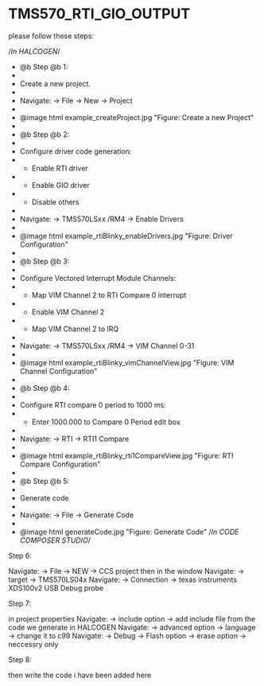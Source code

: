# TMS570_RTI_GIO_OUTPUT

please follow these steps:

/*In HALCOGEN*/ 
*   @b Step @b 1:
*
*   Create a new project.
*
*   Navigate: -> File -> New -> Project
*
*   @image html example_createProject.jpg "Figure: Create a new Project"
*
*   @b Step @b 2:
*
*   Configure driver code generation: 
*   - Enable RTI driver
*   - Enable GIO driver
*   - Disable others
*
*   Navigate: -> TMS570LSxx /RM4 -> Enable Drivers
*
*   @image html example_rtiBlinky_enableDrivers.jpg "Figure: Driver Configuration"
*
*   @b Step @b 3:
*
*   Configure Vectored Interrupt Module Channels: 
*   - Map VIM Channel 2 to RTI Compare 0 interrupt
*   - Enable VIM Channel 2
*   - Map VIM Channel 2 to IRQ
*
*   Navigate: -> TMS570LSxx /RM4 -> VIM Channel 0-31
*
*   @image html example_rtiBlinky_vimChannelView.jpg "Figure: VIM Channel Configuration"
*
*   @b Step @b 4:
*
*   Configure RTI compare 0 period to 1000 ms: 
*   - Enter 1000.000 to Compare 0 Period edit box
*
*   Navigate: -> RTI -> RTI1 Compare
*
*   @image html example_rtiBlinky_rti1CompareView.jpg "Figure: RTI Compare Configuration"
*
*   @b Step @b 5:
*
*   Generate code
*
*   Navigate: -> File -> Generate Code
*
*   @image html generateCode.jpg "Figure: Generate Code"
/*In CODE COMPOSER STUDIO*/ 

Step 6:

Navigate: -> File -> NEW -> CCS project 
then in the window Navigate: -> target -> TMS570LS04x 
Navigate: -> Connection -> texas instruments XDS100v2 USB Debug probe 

Step 7:

in project properties
Navigate: -> include option -> add include file from the code we generate in HALCOGEN
Navigate: -> advanced option -> language -> change it to c99
Navigate: -> Debug -> Flash option -> erase option -> neccessry only

Step 8:

then write the code i have been added here

